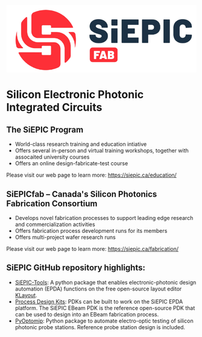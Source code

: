 ![siepicfab](siepicfab.png)
#  Silicon Electronic Photonic Integrated Circuits

## The SiEPIC Program

* World-class research training and education intiative
* Offers several in-person and virtual training workshops, together with assocaited university courses
* Offers an online design-fabricate-test course

Please visit our web page to learn more: https://siepic.ca/education/

## SiEPICfab – Canada's Silicon Photonics Fabrication Consortium

* Develops novel fabrication processes to support leading edge research and commercialization activities
* Offers fabrication process development runs for its members
* Offers multi-project wafer research runs

Please visit our web page to learn more: https://siepic.ca/fabrication/

## SiEPIC GitHub repository highlights:

* [SiEPIC-Tools](https://github.com/SiEPIC/SiEPIC-Tools): A python package that enables electronic-photonic design automation (EPDA) functions on the free open-source layout editor [KLayout](https://www.klayout.de/).
* [Process Design Kits](https://github.com/SiEPIC/SiEPIC_EBeam_PDK): PDKs can be built to work on the SiEPIC EPDA platform. The SiEPIC EBeam PDK is the reference open-source PDK that can be used to design into an EBeam fabrication process.
* [PyOptomip](https://github.com/SiEPIC/pyOptomip): Python package to automate electro-optic testing of silicon photonic probe stations. Reference probe station design is included.
